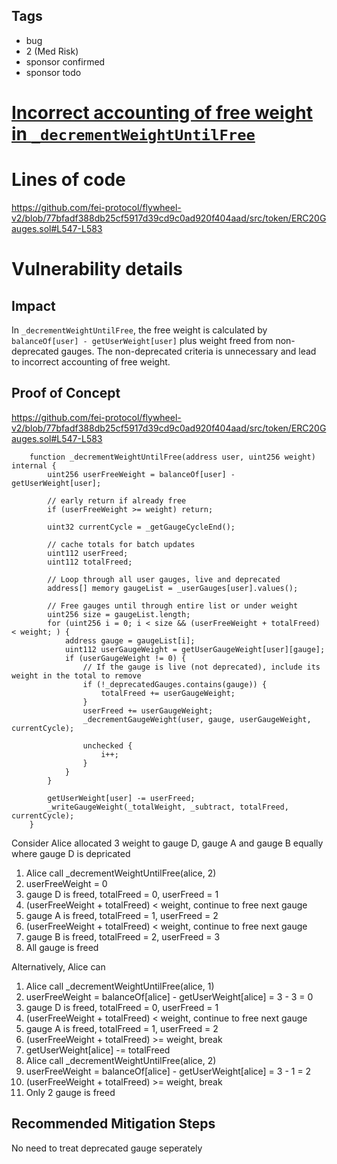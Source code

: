 ## Tags

- bug
- 2 (Med Risk)
- sponsor confirmed
- sponsor todo

# [Incorrect accounting of free weight in `_decrementWeightUntilFree`](https://github.com/code-423n4/2022-04-xtribe-findings/issues/61) 

# Lines of code

https://github.com/fei-protocol/flywheel-v2/blob/77bfadf388db25cf5917d39cd9c0ad920f404aad/src/token/ERC20Gauges.sol#L547-L583


# Vulnerability details

## Impact
In `_decrementWeightUntilFree`, the free weight is calculated by `balanceOf[user] - getUserWeight[user]` plus weight freed from non-deprecated gauges. The non-deprecated criteria is unnecessary and lead to incorrect accounting of free weight.

## Proof of Concept
https://github.com/fei-protocol/flywheel-v2/blob/77bfadf388db25cf5917d39cd9c0ad920f404aad/src/token/ERC20Gauges.sol#L547-L583
```
    function _decrementWeightUntilFree(address user, uint256 weight) internal {
        uint256 userFreeWeight = balanceOf[user] - getUserWeight[user];

        // early return if already free
        if (userFreeWeight >= weight) return;

        uint32 currentCycle = _getGaugeCycleEnd();

        // cache totals for batch updates
        uint112 userFreed;
        uint112 totalFreed;

        // Loop through all user gauges, live and deprecated
        address[] memory gaugeList = _userGauges[user].values();

        // Free gauges until through entire list or under weight
        uint256 size = gaugeList.length;
        for (uint256 i = 0; i < size && (userFreeWeight + totalFreed) < weight; ) {
            address gauge = gaugeList[i];
            uint112 userGaugeWeight = getUserGaugeWeight[user][gauge];
            if (userGaugeWeight != 0) {
                // If the gauge is live (not deprecated), include its weight in the total to remove
                if (!_deprecatedGauges.contains(gauge)) {
                    totalFreed += userGaugeWeight;
                }
                userFreed += userGaugeWeight;
                _decrementGaugeWeight(user, gauge, userGaugeWeight, currentCycle);

                unchecked {
                    i++;
                }
            }
        }

        getUserWeight[user] -= userFreed;
        _writeGaugeWeight(_totalWeight, _subtract, totalFreed, currentCycle);
    }
```
Consider Alice allocated 3 weight to gauge D, gauge A and gauge B equally where gauge D is depricated
1. Alice call _decrementWeightUntilFree(alice, 2)
2. userFreeWeight = 0
3. gauge D is freed, totalFreed = 0, userFreed = 1
4. (userFreeWeight + totalFreed) < weight, continue to free next gauge
5. gauge A is freed, totalFreed = 1, userFreed = 2
6. (userFreeWeight + totalFreed) < weight, continue to free next gauge
7. gauge B is freed, totalFreed = 2, userFreed = 3
8. All gauge is freed

Alternatively, Alice can
1. Alice call _decrementWeightUntilFree(alice, 1)
2. userFreeWeight = balanceOf[alice] - getUserWeight[alice] = 3 - 3 = 0
3. gauge D is freed, totalFreed = 0, userFreed = 1
4. (userFreeWeight + totalFreed) < weight, continue to free next gauge
5. gauge A is freed, totalFreed = 1, userFreed = 2
6. (userFreeWeight + totalFreed) >= weight, break
7. getUserWeight[alice] -= totalFreed
8. Alice call _decrementWeightUntilFree(alice, 2)
9. userFreeWeight = balanceOf[alice] - getUserWeight[alice] = 3 - 1 = 2
10. (userFreeWeight + totalFreed) >= weight, break
11. Only 2 gauge is freed

## Recommended Mitigation Steps
No need to treat deprecated gauge seperately

